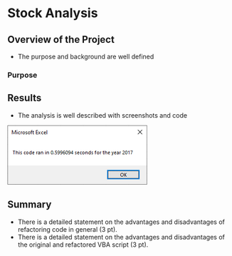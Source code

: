 # Stock Analysis

## Overview of the Project

- The purpose and background are well defined

### Purpose

## Results

- The analysis is well described with screenshots and code

![2017 Timer Original](/2017_Stock_Analysis_Original.png)


## Summary

- There is a detailed statement on the advantages and disadvantages of refactoring code in general (3 pt).
- There is a detailed statement on the advantages and disadvantages of the original and refactored VBA script (3 pt).
